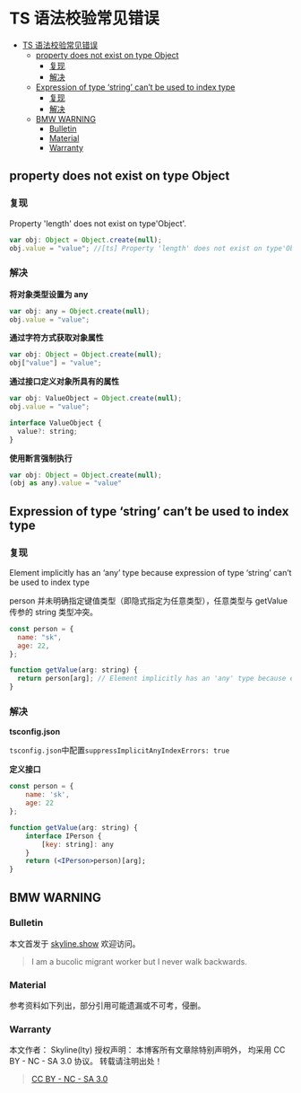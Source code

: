 # TS 语法校验常见错误

<!-- @import "[TOC]" {cmd="toc" depthFrom=1 depthTo=6 orderedList=false} -->

<!-- code_chunk_output -->

- [TS 语法校验常见错误](#ts-语法校验常见错误)
  - [property does not exist on type Object](#property-does-not-exist-on-type-object)
    - [复现](#复现)
    - [解决](#解决)
  - [Expression of type ‘string’ can’t be used to index type](#expression-of-type-string-cant-be-used-to-index-type)
    - [复现](#复现-1)
    - [解决](#解决-1)
  - [BMW WARNING](#bmw-warning)
    - [Bulletin](#bulletin)
    - [Material](#material)
    - [Warranty](#warranty)

<!-- /code_chunk_output -->

## property does not exist on type Object

### 复现

Property 'length' does not exist on type'Object'.

```jsx
var obj: Object = Object.create(null);
obj.value = "value"; //[ts] Property 'length' does not exist on type'Object'.
```

### 解决

**将对象类型设置为 any**

```jsx
var obj: any = Object.create(null);
obj.value = "value";
```

**通过字符方式获取对象属性**

```jsx
var obj: Object = Object.create(null);
obj["value"] = "value";
```

**通过接口定义对象所具有的属性**

```jsx
var obj: ValueObject = Object.create(null);
obj.value = "value";

interface ValueObject {
  value?: string;
}
```

**使用断言强制执行**

```jsx
var obj: Object = Object.create(null);
(obj as any).value = "value"
```

## Expression of type ‘string’ can’t be used to index type

### 复现

Element implicitly has an ‘any’ type because expression of type ‘string’ can’t be used to index type

person 并未明确指定键值类型（即隐式指定为任意类型），任意类型与 getValue 传参的 string 类型冲突。

```jsx
const person = {
  name: "sk",
  age: 22,
};

function getValue(arg: string) {
  return person[arg]; // Element implicitly has an 'any' type because expression of type 'string' can't be used to index type '{ name: string; age: number; }'.
}
```

### 解决

**tsconfig.json**

`tsconfig.json`中配置`suppressImplicitAnyIndexErrors: true`

**定义接口**

```jsx
const person = {
    name: 'sk',
    age: 22
};

function getValue(arg: string) {
	interface IPerson {
		[key: string]: any
	}
    return (<IPerson>person)[arg];
}
```

## BMW WARNING

### Bulletin

本文首发于 [skyline.show](skyline.show) 欢迎访问。

> I am a bucolic migrant worker but I never walk backwards.

### Material

参考资料如下列出，部分引用可能遗漏或不可考，侵删。

>

### Warranty

本文作者： Skyline(lty)
授权声明： 本博客所有文章除特别声明外， 均采用 CC BY - NC - SA 3.0 协议。 转载请注明出处！

> [CC BY - NC - SA 3.0](https://creativecommons.org/licenses/by-nc-sa/3.0/deed.zh)
